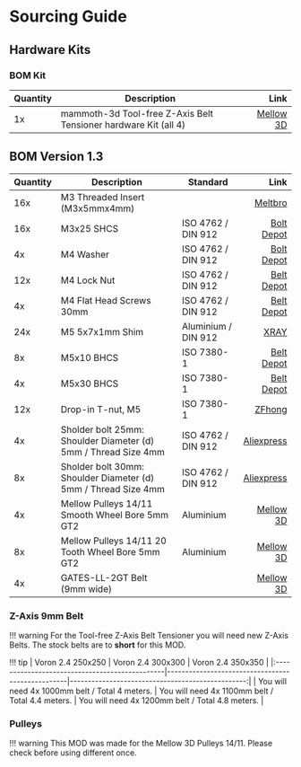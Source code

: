 # **Sourcing Guide**

## **Hardware Kits**

### **BOM Kit**

| **Quantity** | **Description**                                                                | **Link**                                     | 
|:-------------|--------------------------------------------------------------------------------|---------------------------------------------:|
| 1x           | mammoth-3d Tool-free Z-Axis Belt Tensioner hardware Kit (all 4)                | [Mellow 3D](https://www.aliexpress.com/item/1005007628312911.html) |

## **BOM Version 1.3**

| **Quantity** | **Description**                                                  | **Standard**       | **Link**                                                                                        |
|:-------------|------------------------------------------------------------------|--------------------|------------------------------------------------------------------------------------------------:|
| 16x          | M3 Threaded Insert (M3x5mmx4mm)                                  |                    | [Meltbro](https://meltbro.de/gewindeeinsatz-voron-2-4-m3-einpressmutter-heatinserts-messingmutter-5x4mm-schmelzmutter.html) |
| 16x          | M3x25 SHCS                                                       | ISO 4762 / DIN 912 | [Bolt Depot](https://boltdepot.com/Product-Details?product=13640)                               |
| 4x           | M4 Washer                                                        | ISO 4762 / DIN 912 | [Bolt Depot](https://boltdepot.com/Product-Details?product=4514)                                |
| 12x          | M4 Lock Nut                                                      | ISO 4762 / DIN 912 | [Belt Depot](https://boltdepot.com/Product-Details?product=4793)                                |
| 4x           | M4 Flat Head Screws 30mm                                         | ISO 4762 / DIN 912 | [Belt Depot](https://boltdepot.com/Product-Details?product=13263)                               |  
| 24x          | M5 5x7x1mm Shim                                                  | Aluminium / DIN 912| [XRAY](https://www.eurorc.com/product/33229/xray-alu-shim-5x7x10mm-10)                   |
| 8x           | M5x10 BHCS                                                       | ISO 7380-1         | [Belt Depot](https://boltdepot.com/Product-Details?product=15646)                               |
| 4x           | M5x30 BHCS                                                       | ISO 7380-1         | [Belt Depot](https://boltdepot.com/Product-Details?product=15651)                               |
| 12x          | Drop-in T-nut, M5                                                | ISO 7380-1         | [ZFhong](https://de.aliexpress.com/item/32805163712.html?gatewayAdapt=glo2deu)                        |
| 4x           | Sholder bolt 25mm: Shoulder Diameter (d) 5mm / Thread Size 4mm   | ISO 4762 / DIN 912 | [Aliexpress](https://de.aliexpress.com/item/1005006421378844.html?spm=a2g0o.productlist.main.71.27ff48e6Frsjo5&algo_pvid=d11ee3a7-9eb6-4500-9996-a2e7efabc892&aem_p4p_detail=202406150815372788240971360240003529643&algo_exp_id=d11ee3a7-9eb6-4500-9996-a2e7efabc892-35&pdp_npi=4%40dis%21CHF%213.41%212.39%21%21%213.74%212.62%21%402103252e17184645377636619e09ba%2112000037104506821%21sea%21CH%21169545247%21&curPageLogUid=NHDO4C1VleMM&utparam-url=scene%3Asearch%7Cquery_from%3A&search_p4p_id=202406150815372788240971360240003529643_9&gatewayAdapt=glo2deu) |
| 8x           | Sholder bolt 30mm: Shoulder Diameter (d) 5mm / Thread Size 4mm   | ISO 4762 / DIN 912 |[Aliexpress](https://de.aliexpress.com/item/1005006421378844.html?spm=a2g0o.productlist.main.71.27ff48e6Frsjo5&algo_pvid=d11ee3a7-9eb6-4500-9996-a2e7efabc892&aem_p4p_detail=202406150815372788240971360240003529643&algo_exp_id=d11ee3a7-9eb6-4500-9996-a2e7efabc892-35&pdp_npi=4%40dis%21CHF%213.41%212.39%21%21%213.74%212.62%21%402103252e17184645377636619e09ba%2112000037104506821%21sea%21CH%21169545247%21&curPageLogUid=NHDO4C1VleMM&utparam-url=scene%3Asearch%7Cquery_from%3A&search_p4p_id=202406150815372788240971360240003529643_9&gatewayAdapt=glo2deu) |
| 4x           | Mellow Pulleys 14/11 Smooth Wheel Bore 5mm GT2                   | Aluminium          |[Mellow 3D](https://de.aliexpress.com/item/33023133633.html?spm=a2g0o.order_list.order_list_main.106.466a1802OX6ZxT&gatewayAdapt=glo2deu) |
| 8x           | Mellow Pulleys 14/11 20 Tooth Wheel Bore 5mm GT2                 | Aluminium          |[Mellow 3D](https://de.aliexpress.com/item/33023133633.html?spm=a2g0o.order_list.order_list_main.106.466a1802OX6ZxT&gatewayAdapt=glo2deu) |
| 4x           | GATES-LL-2GT Belt (9mm wide)                                 |                        |[Mellow 3D](https://www.aliexpress.com/item/32952396111.html?spm=a2g0o.store_pc_home.0.0.7ff23378zAcXZw&pdp_npi=4%40dis%21CHF%21CHF%206.44%21CHF%202.15%21%21%217.50%212.50%21%40%2112000025295658215%21sh%21%21%21) |

### **Z-Axis 9mm Belt**

!!! warning
    For the Tool-free Z-Axis Belt Tensioner you will need new Z-Axis Belts.
    The stock belts are to **short** for this MOD.

!!! tip
| Voron 2.4 250x250                              | Voron 2.4 300x300                                | Voron 2.4 350x350                                |
|:-----------------------------------------------|--------------------------------------------------|-------------------------------------------------:|
| You will need 4x 1000mm belt / Total 4 meters. | You will need 4x 1100mm belt / Total 4.4 meters. | You will need 4x 1200mm belt / Total 4.8 meters. |

### **Pulleys**

!!! warning
    This MOD was made for the Mellow 3D Pulleys 14/11. Please check before 
    using different once.
